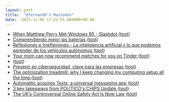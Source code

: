 ```yaml
---
layout: post
title:  "@fernand0's Mastodon"
date:  2023-11-06 17:22:51.084000+00:00
---
```

*  [When Matthew Perry Met Windows 95 - Slashdot ](https://entertainment.slashdot.org/story/23/10/30/0038235/when-matthew-perry-met-windows-9) ([toot](https://mastodon.social/@fernand0/111364759295320586))
*  [Comprendiendo mejor las baterías ](https://fernand0.github.io//comprender-baterias) ([toot](https://mastodon.social/@fernand0/111364720036143048))
*  [
         Reflexiones e Irreflexiones - La inteligencia artificial y lo que podemos aprender de los vehículos autónomos
       ](http://fernand0.blogalia.com//historias/7878) ([toot](https://mastodon.social/@fernand0/111364589827636507))
*  [Your mom can now recommend matches for you on Tinder ](https://www.businessinsider.com/tinder-matchmaker-feature-lets-friends-family-recommend-potential-matches-dating-2023-1) ([toot](https://mastodon.social/@fernand0/111364469607656036))
*  [ ](https://masto.es/@Game8oy_72) ([toot](https://mastodon.social/@fernand0/111364243609535718))
*  [Prevenir en ciberseguridad, clave para las empresas  ](https://www.diariodelaltoaragon.es/noticias/huesca/2023/11/05/prevenir-en-ciberseguridad-clave-para-las-empresas-1688870-daa.html) ([toot](https://mastodon.social/@fernand0/111364210013149155))
*  [The optimization treadmill: why I keep changing my computing setup all the time ](https://ounapuu.ee/posts/2023/10/25/the-optimization-treadmill) ([toot](https://mastodon.social/@fernand0/111364137626103782))
*  [Automattic acquires Texts, a universal messaging app ](https://www.theverge.com/2023/10/24/23928685/automattic-texts-acquisition-universal-messagin) ([toot](https://mastodon.social/@fernand0/111363752238924358))
*  [3 key takeaways from POLITICO's CHIPS Update ](https://www.politico.com/news/2023/10/24/3-key-takeaways-politico-chips-update-0012321) ([toot](https://mastodon.social/@fernand0/111363576697806799))
*  [The UK’s Controversial Online Safety Act Is Now Law ](https://www.wired.com/story/the-uks-controversial-online-safety-act-is-now-law) ([toot](https://mastodon.social/@fernand0/111363351812534877))
